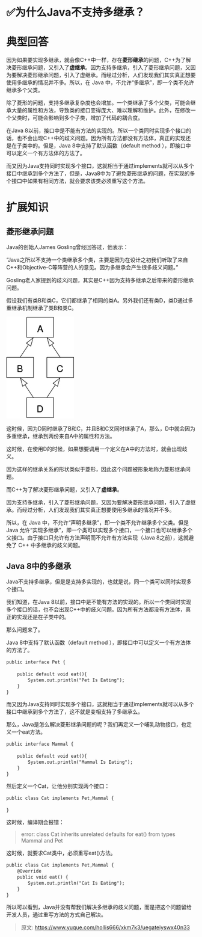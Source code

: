 # ✅为什么Java不支持多继承？

# 典型回答


因为如果要实现多继承，就会像C++中一样，存在**菱形继承**的问题，C++为了解决菱形继承问题，又引入了**虚继承**。因为支持多继承，引入了菱形继承问题，又因为要解决菱形继承问题，引入了虚继承。而经过分析，人们发现我们其实真正想要使用多继承的情况并不多。所以，在 Java 中，不允许“多继承”，即一个类不允许继承多个父类。



除了菱形的问题，支持多继承复杂度也会增加。一个类继承了多个父类，可能会继承大量的属性和方法，导致类的接口变得庞大、难以理解和维护。此外，在修改一个父类时，可能会影响到多个子类，增加了代码的耦合度。



在Java 8以前，接口中是不能有方法的实现的。所以一个类同时实现多个接口的话，也不会出现C++中的歧义问题。因为所有方法都没有方法体，真正的实现还是在子类中的。但是，Java 8中支持了默认函数（default method ），即接口中可以定义一个有方法体的方法了。



而又因为Java支持同时实现多个接口，这就相当于通过implements就可以从多个接口中继承到多个方法了，但是，Java8中为了避免菱形继承的问题，在实现的多个接口中如果有相同方法，就会要求该类必须重写这个方法。



# 扩展知识


## 菱形继承问题
Java的创始人James Gosling曾经回答过，他表示：



“Java之所以不支持一个类继承多个类，主要是因为在设计之初我们听取了来自C++和Objective-C等阵营的人的意见。因为多继承会产生很多歧义问题。”



Gosling老人家提到的歧义问题，其实是C++因为支持多继承之后带来的菱形继承问题。



假设我们有类B和类C，它们都继承了相同的类A。另外我们还有类D，类D通过多重继承机制继承了类B和类C。

![1672211742898-80096c34-a056-47fc-bf8b-0f45c4a64498.jpeg](./img/hrgwLfOvG7v9ciWo/1672211742898-80096c34-a056-47fc-bf8b-0f45c4a64498-804798.jpeg)

这时候，因为D同时继承了B和C，并且B和C又同时继承了A，那么，D中就会因为多重继承，继承到两份来自A中的属性和方法。



这时候，在使用D的时候，如果想要调用一个定义在A中的方法时，就会出现歧义。



因为这样的继承关系的形状类似于菱形，因此这个问题被形象地称为菱形继承问题。



而C++为了解决菱形继承问题，又引入了**虚继承**。



因为支持多继承，引入了菱形继承问题，又因为要解决菱形继承问题，引入了虚继承。而经过分析，人们发现我们其实真正想要使用多继承的情况并不多。



所以，在 Java 中，不允许“声明多继承”，即一个类不允许继承多个父类。但是 Java 允许“实现多继承”，即一个类可以实现多个接口，一个接口也可以继承多个父接口。由于接口只允许有方法声明而不允许有方法实现（Java 8之前），这就避免了 C++ 中多继承的歧义问题。



## Java 8中的多继承


Java不支持多继承，但是是支持多实现的，也就是说，同一个类可以同时实现多个接口。



我们知道，在Java 8以前，接口中是不能有方法的实现的。所以一个类同时实现多个接口的话，也不会出现C++中的歧义问题。因为所有方法都没有方法体，真正的实现还是在子类中的。



那么问题来了。



Java 8中支持了默认函数（default method ），即接口中可以定义一个有方法体的方法了。



```plain
public interface Pet {

    public default void eat(){
        System.out.println("Pet Is Eating");
    }
}
```



而又因为Java支持同时实现多个接口，这就相当于通过implements就可以从多个接口中继承到多个方法了，这不就是变相支持了多继承么。

那么，Java是怎么解决菱形继承问题的呢？我们再定义一个哺乳动物接口，也定义一个eat方法。



```plain
public interface Mammal {

    public default void eat(){
        System.out.println("Mammal Is Eating");
    }
}
```



然后定义一个Cat，让他分别实现两个接口：

```plain
public class Cat implements Pet,Mammal {

}
```

这时候，编译期会报错：



> error: class Cat inherits unrelated defaults for eat() from types Mammal and Pet
>



这时候，就要求Cat类中，必须重写eat()方法。

```plain
public class Cat implements Pet,Mammal {
    @Override
    public void eat() {
        System.out.println("Cat Is Eating");
    }
}
```



所以可以看到，Java并没有帮我们解决多继承的歧义问题，而是把这个问题留给开发人员，通过重写方法的方式自己解决。



> 原文: <https://www.yuque.com/hollis666/xkm7k3/uegateiyswx40n33>
